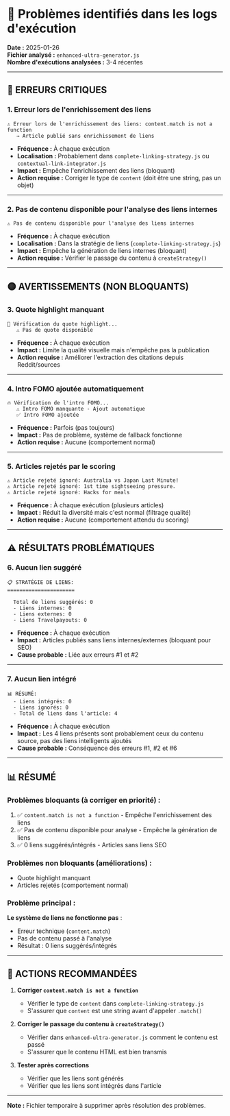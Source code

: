 # 🐛 Problèmes identifiés dans les logs d'exécution

**Date :** 2025-01-26  
**Fichier analysé :** `enhanced-ultra-generator.js`  
**Nombre d'exécutions analysées :** 3-4 récentes

---

## 🔴 ERREURS CRITIQUES

### 1. Erreur lors de l'enrichissement des liens
```
⚠️ Erreur lors de l'enrichissement des liens: content.match is not a function
   → Article publié sans enrichissement de liens
```
- **Fréquence :** À chaque exécution
- **Localisation :** Probablement dans `complete-linking-strategy.js` ou `contextual-link-integrator.js`
- **Impact :** Empêche l'enrichissement des liens (bloquant)
- **Action requise :** Corriger le type de `content` (doit être une string, pas un objet)

---

### 2. Pas de contenu disponible pour l'analyse des liens internes
```
⚠️ Pas de contenu disponible pour l'analyse des liens internes
```
- **Fréquence :** À chaque exécution
- **Localisation :** Dans la stratégie de liens (`complete-linking-strategy.js`)
- **Impact :** Empêche la génération de liens internes (bloquant)
- **Action requise :** Vérifier le passage du contenu à `createStrategy()`

---

## 🟡 AVERTISSEMENTS (NON BLOQUANTS)

### 3. Quote highlight manquant
```
💬 Vérification du quote highlight...
   ⚠️ Pas de quote disponible
```
- **Fréquence :** À chaque exécution
- **Impact :** Limite la qualité visuelle mais n'empêche pas la publication
- **Action requise :** Améliorer l'extraction des citations depuis Reddit/sources

---

### 4. Intro FOMO ajoutée automatiquement
```
🔥 Vérification de l'intro FOMO...
   ⚠️ Intro FOMO manquante - Ajout automatique
   ✅ Intro FOMO ajoutée
```
- **Fréquence :** Parfois (pas toujours)
- **Impact :** Pas de problème, système de fallback fonctionne
- **Action requise :** Aucune (comportement normal)

---

### 5. Articles rejetés par le scoring
```
⚠️ Article rejeté ignoré: Australia vs Japan Last Minute!
⚠️ Article rejeté ignoré: 1st time sightseeing pressure.
⚠️ Article rejeté ignoré: Hacks for meals
```
- **Fréquence :** À chaque exécution (plusieurs articles)
- **Impact :** Réduit la diversité mais c'est normal (filtrage qualité)
- **Action requise :** Aucune (comportement attendu du scoring)

---

## ⚠️ RÉSULTATS PROBLÉMATIQUES

### 6. Aucun lien suggéré
```
📋 STRATÉGIE DE LIENS:
======================

  Total de liens suggérés: 0
  - Liens internes: 0
  - Liens externes: 0
  - Liens Travelpayouts: 0
```
- **Fréquence :** À chaque exécution
- **Impact :** Articles publiés sans liens internes/externes (bloquant pour SEO)
- **Cause probable :** Liée aux erreurs #1 et #2

---

### 7. Aucun lien intégré
```
📊 RÉSUMÉ:
  - Liens intégrés: 0
  - Liens ignorés: 0
  - Total de liens dans l'article: 4
```
- **Fréquence :** À chaque exécution
- **Impact :** Les 4 liens présents sont probablement ceux du contenu source, pas des liens intelligents ajoutés
- **Cause probable :** Conséquence des erreurs #1, #2 et #6

---

## 📊 RÉSUMÉ

### Problèmes bloquants (à corriger en priorité) :
1. ✅ `content.match is not a function` - Empêche l'enrichissement des liens
2. ✅ Pas de contenu disponible pour analyse - Empêche la génération de liens
3. ✅ 0 liens suggérés/intégrés - Articles sans liens SEO

### Problèmes non bloquants (améliorations) :
- Quote highlight manquant
- Articles rejetés (comportement normal)

### Problème principal :
**Le système de liens ne fonctionne pas** :
- Erreur technique (`content.match`)
- Pas de contenu passé à l'analyse
- Résultat : 0 liens suggérés/intégrés

---

## 🔧 ACTIONS RECOMMANDÉES

1. **Corriger `content.match is not a function`**
   - Vérifier le type de `content` dans `complete-linking-strategy.js`
   - S'assurer que `content` est une string avant d'appeler `.match()`

2. **Corriger le passage du contenu à `createStrategy()`**
   - Vérifier dans `enhanced-ultra-generator.js` comment le contenu est passé
   - S'assurer que le contenu HTML est bien transmis

3. **Tester après corrections**
   - Vérifier que les liens sont générés
   - Vérifier que les liens sont intégrés dans l'article

---

**Note :** Fichier temporaire à supprimer après résolution des problèmes.
